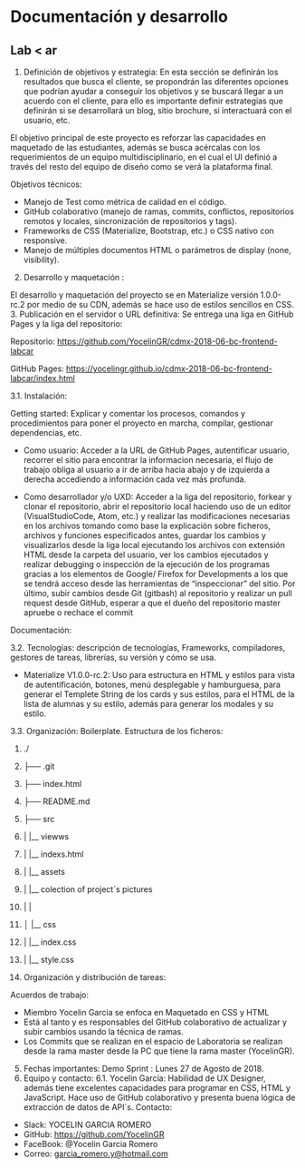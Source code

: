 # Documentación y desarrollo
## Lab < ar

1.	Definición de objetivos y estrategia: En esta sección se definirán los resultados que busca el  cliente, se propondrán las diferentes opciones que podrían ayudar a conseguir los objetivos y se buscará llegar a un acuerdo con el cliente, para ello es importante definir estrategias que definirán si se desarrollará un  blog, sitio brochure, si interactuará con el usuario, etc.

El objetivo principal de este proyecto es reforzar las capacidades en maquetado de las estudiantes, además se busca acércalas con los requerimientos de un equipo multidisciplinario, en el cual el UI definió a través del resto del equipo de diseño como se verá la plataforma final.

Objetivos técnicos:

-	Manejo de Test como métrica de calidad en el código.
-	GitHub colaborativo (manejo de ramas, commits, conflictos, repositorios remotos y locales, sincronización de repositorios y tags).
-	Frameworks de CSS (Materialize, Bootstrap, etc.) o CSS nativo con responsive.
-	Manejo de múltiples documentos HTML o parámetros de display (none, visibility).

2.	Desarrollo y maquetación :

El desarrollo y maquetación del proyecto se en Materialize versión 1.0.0-rc.2 por medio de su CDN, además se hace uso de estilos sencillos en CSS.
3.	Publicación en el servidor o URL definitiva: Se entrega una liga en GitHub Pages y  la liga del repositorio:

Repositorio: https://github.com/YocelinGR/cdmx-2018-06-bc-frontend-labcar

GitHub Pages: https://yocelingr.github.io/cdmx-2018-06-bc-frontend-labcar/index.html

3.1.	Instalación:

Getting started: Explicar y comentar los procesos, comandos y procedimientos para poner el proyecto en marcha, compilar, gestionar dependencias, etc.

-	Como usuario: Acceder a la URL de GitHub Pages, autentificar usuario, recorrer el sitio para encontrar la informacion necesaria, el flujo de trabajo obliga al usuario a ir de arriba hacia abajo y de izquierda a derecha accediendo a información cada vez más profunda.

- Como desarrollador y/o UXD: Acceder a la liga del repositorio, forkear y clonar el repositorio, abrir el repositorio local haciendo uso de un editor (VisualStudioCode, Atom, etc.) y realizar las modificaciones necesarias en los archivos tomando como base la explicación sobre ficheros, archivos y funciones especificados antes, guardar los cambios y visualizarlos desde la liga local ejecutando los archivos con extensión HTML desde la carpeta del usuario, ver los cambios ejecutados y realizar debugging o inspección de la ejecución de los programas gracias a los elementos de Google/ Firefox for Developments a los que se tendrá acceso desde las herramientas de “inspeccionar” del sitio. Por último, subir cambios desde Git (gitbash) al repositorio y realizar un pull request desde GitHub, esperar a que el dueño del repositorio master apruebe o rechace el commit

Documentación:

3.2.	Tecnologías: descripción de tecnologías, Frameworks, compiladores, gestores de tareas, librerías, su versión y cómo se usa.
-	Materialize V1.0.0-rc.2: Uso para estructura en HTML y estilos para vista de autentificación, botones,  menú desplegable y hamburguesa, para generar el Templete String de los cards y sus estilos, para el HTML de la lista de alumnas y su estilo, además para generar los modales y su estilo.

3.3.	Organización: Boilerplate. Estructura de los ficheros:
1.	./
2.	├── .git
3.	├── index.html
4.	├── README.md
5.	├── src
6.	|   |__ viewws
7.	|       |__ indexs.html
8.	|   |__ assets
9.	|       |__ colection of project´s pictures
10.	|   |
11.	│   |__ css
12.	|       |__ index.css
13.	|       |__ style.css

4.	Organización y distribución de tareas:

Acuerdos de trabajo:
-	 Miembro Yocelin Garcia se enfoca en Maquetado en CSS y HTML
-	Está al tanto y es responsables del GitHub colaborativo de actualizar y subir cambios usando la técnica de ramas.
-	Los Commits que se realizan en el espacio de Laboratoria se realizan desde la rama master desde la PC que tiene la rama master (YocelinGR).

5.	Fechas importantes:
Demo Sprint : Lunes 27 de Agosto de 2018.
6.	Equipo y contacto:
6.1.	Yocelin García: Habilidad de UX Designer, además tiene excelentes capacidades para programar en CSS, HTML y JavaScript. Hace uso de GitHub colaborativo y presenta buena lógica de extracción de datos de API´s.
Contacto:
-	Slack: YOCELIN GARCIA ROMERO
-	GitHub: https://github.com/YocelinGR
-	FaceBook: @Yocelin Garcia Romero
-	Correo: garcia_romero.y@hotmail.com
